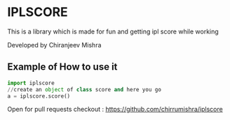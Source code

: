 # IPLSCORE

This is a library which is made for fun and getting ipl score while working 

Developed by Chiranjeev Mishra

## Example of How to use it 

```python
import iplscore
//create an object of class score and here you go 
a = iplscore.score()
```

Open for pull requests
checkout : https://github.com/chirrumishra/iplscore


